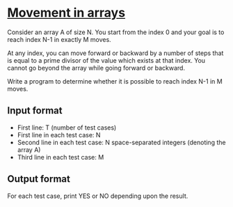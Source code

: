 # [Movement in arrays][link]

Consider an array A of size N. You start from the index 0 and your goal is to reach index N-1 in exactly M moves.

At any index, you can move forward or backward by a number of steps that is equal to a prime divisor of the value which exists at that index. You cannot go beyond the array while going forward or backward.

Write a program to determine whether it is possible to reach index N-1 in M moves.

## Input format

- First line: T (number of test cases)
- First line in each test case: N
- Second line in each test case: N space-separated integers (denoting the array A)
- Third line in each test case: M

## Output format

For each test case, print YES or NO depending upon the result.

[link]: https://www.hackerearth.com/practice/basic-programming/recursion/recursion-and-backtracking/practice-problems/algorithm/jumpingjack-488ce744/
